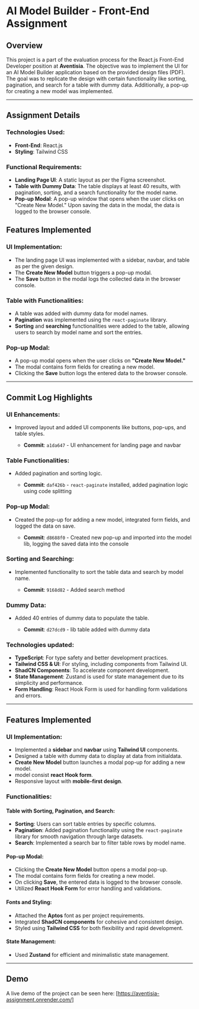 # AI Model Builder - Front-End Assignment

## Overview
This project is a part of the evaluation process for the React.js Front-End Developer position at **Aventisia**. The objective was to implement the UI for an AI Model Builder application based on the provided design files (PDF). The goal was to replicate the design with certain functionality like sorting, pagination, and search for a table with dummy data. Additionally, a pop-up for creating a new model was implemented.

---

## Assignment Details

### Technologies Used:
- **Front-End**: React.js
- **Styling**: Tailwind CSS

### Functional Requirements:
- **Landing Page UI**: A static layout as per the Figma screenshot.
- **Table with Dummy Data**: The table displays at least 40 results, with pagination, sorting, and a search functionality for the model name.
- **Pop-up Modal**: A pop-up window that opens when the user clicks on "Create New Model." Upon saving the data in the modal, the data is logged to the browser console.

## Features Implemented

### UI Implementation:
- The landing page UI was implemented with a sidebar, navbar, and table as per the given design.
- The **Create New Model** button triggers a pop-up modal.
- The **Save** button in the modal logs the collected data in the browser console.

### Table with Functionalities:
- A table was added with dummy data for model names.
- **Pagination** was implemented using the `react-paginate` library.
- **Sorting** and **searching** functionalities were added to the table, allowing users to search by model name and sort the entries.

### Pop-up Modal:
- A pop-up modal opens when the user clicks on **"Create New Model."**
- The modal contains form fields for creating a new model.
- Clicking the **Save** button logs the entered data to the browser console.

---

## Commit Log Highlights

### UI Enhancements:
- Improved layout and added UI components like buttons, pop-ups, and table styles.

  - **Commit**: `a1da647` - UI enhancement for landing page and navbar

### Table Functionalities:
- Added pagination and sorting logic.

  - **Commit**: `daf426b` - `react-paginate` installed, added pagination logic using code splitting

### Pop-up Modal:
- Created the pop-up for adding a new model, integrated form fields, and logged the data on save.

  - **Commit**: `d8688f0` - Created new pop-up and imported into the model lib, logging the saved data into the console

### Sorting and Searching:
- Implemented functionality to sort the table data and search by model name.

  - **Commit**: `9168d82` - Added search method

### Dummy Data:
- Added 40 entries of dummy data to populate the table.

  - **Commit**: `d27dcd9` - lib table added with dummy data


### Technologies updated:
- **TypeScript**: For type safety and better development practices.
- **Tailwind CSS & UI**: For styling, including components from Tailwind UI.
- **ShadCN Components**: To accelerate component development.
- **State Management**: Zustand is used for state management due to its simplicity and performance.
- **Form Handling**: React Hook Form is used for handling form validations and errors.

---

## Features Implemented

### UI Implementation:
- Implemented a **sidebar** and **navbar** using **Tailwind UI** components.
- Designed a table with dummy data to display at data from initialdata.
- **Create New Model** button launches a modal pop-up for adding a new model.
- model consist **react Hook form**.
- Responsive layout with **mobile-first design**.

### Functionalities:
#### Table with Sorting, Pagination, and Search:
- **Sorting**: Users can sort table entries by specific columns.
- **Pagination**: Added pagination functionality using the `react-paginate` library for smooth navigation through large datasets.
- **Search**: Implemented a search bar to filter table rows by model name.

#### Pop-up Modal:
- Clicking the **Create New Model** button opens a modal pop-up.
- The modal contains form fields for creating a new model.
- On clicking **Save**, the entered data is logged to the browser console.
- Utilized **React Hook Form** for error handling and validations.

#### Fonts and Styling:
- Attached the **Aptos** font as per project requirements.
- Integrated **ShadCN components** for cohesive and consistent design.
- Styled using **Tailwind CSS** for both flexibility and rapid development.

#### State Management:
- Used **Zustand** for efficient and minimalistic state management.

---

## Demo
A live demo of the project can be seen here: [https://aventisia-assignment.onrender.com/]